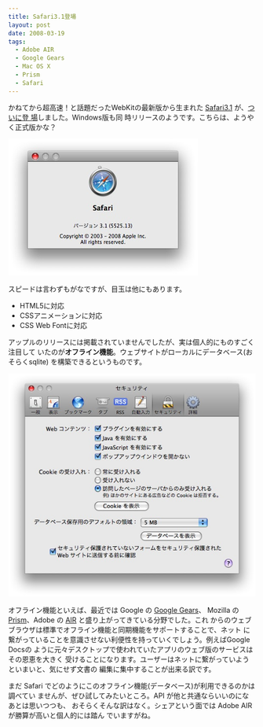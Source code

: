 ```yaml
---
title: Safari3.1登場
layout: post
date: 2008-03-19
tags:
  - Adobe AIR
  - Google Gears
  - Mac OS X
  - Prism
  - Safari
---
```


かねてから超高速！と話題だったWebKitの最新版から生まれた
[Safari3.1](http://www.apple.com/jp/safari/) が、[ついに登
場](http://www.apple.com/jp/news/2008/mar/18safari.html)しました。Windows版も同
時リリースのようです。こちらは、ようやく正式版かな？

[![Safari3.1 About](/images/2008/03/safari31.jpg)](/images/2008/03/safari31.jpg)

スピードは言わずもがなですが、目玉は他にもあります。

* HTML5に対応
* CSSアニメーションに対応
* CSS Web Fontに対応

アップルのリリースには掲載されていませんでしたが、実は個人的にものすごく注目して
いたのが**オフライン機能**。ウェブサイトがローカルにデータベース(おそらくsqlite)
を構築できるというものです。

[![Safari3.1 DB](/images/2008/03/safari31_db.jpg)](/images/2008/03/safari31_db.jpg)

オフライン機能といえば、最近では Google の [Google
Gears](http://gears.google.com/)、 Mozilla の
[Prism](http://labs.mozilla.com/2007/10/prism/)、Adobe の
[AIR](http://www.adobe.com/products/air/) と盛り上がってきている分野でした。これ
からのウェブブラウザは標準でオフライン機能と同期機能をサポートすることで、ネット
に繋がっていることを意識させない利便性を持っていくでしょう。例えばGoogle Docsの
ように元々デスクトップで使われていたアプリのウェブ版のサービスはその恩恵を大きく
受けることになります。ユーザーはネットに繋がっていようといまいと、気にせず文書の
編集に集中することが出来る訳です。

まだ Safari でどのようにこのオフライン機能(データベース)が利用できるのかは調べてい
ませんが、ぜひ試してみたいところ。API が他と共通ならいいのになあとは思いつつも、
おそらくそんな訳はなく。シェアという面では Adobe AIR が勝算が高いと個人的には踏ん
でいますがね。
